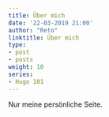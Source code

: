 ```yaml
---
title: Über mich
date: '22-03-2019 21:00'
author: "Reto"
linktitle: Über mich
type:
- post
- posts
weight: 10
series:
- Hugo 101
---
```


Nur meine persönliche Seite.